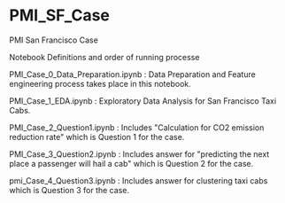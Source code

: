 # PMI_SF_Case
PMI San Francisco Case

Notebook Definitions and order of running processe

PMI_Case_0_Data_Preparation.ipynb : Data Preparation and Feature engineering process takes place in this notebook.

PMI_Case_1_EDA.ipynb : Exploratory Data Analysis for San Francisco Taxi Cabs.

PMI_Case_2_Question1.ipynb : Includes "Calculation for CO2 emission reduction rate" which is Question 1 for the case. 

PMI_Case_3_Question2.ipynb : Includes answer for "predicting the next place a passenger will hail a cab" which is Question 2 for the case.

pmi_Case_4_Question3.ipynb : Includes answer for clustering taxi cabs which is Question 3 for the case.
